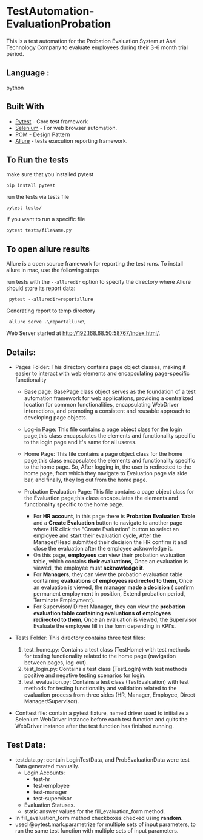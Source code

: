 # TestAutomation-EvaluationProbation
This is a test automation for the Probation Evaluation System at Asal Technology Company to evaluate employees during their 3-6 month trial period.

## Language : 
  python
  
## Built With 
 * [Pytest](https://docs.pytest.org/en/latest/getting-started.html) - Core test framework
 * [Selenium](https://www.selenium.dev/) - For web browser automation.
 * [POM](https://www.guru99.com/page-object-model-pom-page-factory-in-selenium-ultimate-guide.html) - Design Pattern
 * [Allure](https://pypi.org/project/allure-pytest/) - tests execution reporting framework.

   
## To Run the tests

make sure that you installed pytest
```
pip install pytest
```
run the tests via tests file 
```
pytest tests/
```

If you want to run a specific file
```
pytest tests/fileName.py
```
## To open allure results
Allure is a open source framework for reporting the test runs. To install allure in mac, use the following steps

run tests with the  ``--alluredir``  option to specify the directory where Allure should store its report data: 
```
 pytest --alluredir=reportallure
```
Generating report to temp directory
```
 allure serve .\reportallure\                                    
```
Web Server started at <http://192.168.68.50:58767/index.html/>.
            
   
## Details:

   * Pages Folder: This directory contains page object classes, making it easier to interact with web elements and encapsulating page-specific functionality
     * Base page:
                   BasePage class object serves as the foundation of a test automation framework for web applications,
                   providing a centralized location for common functionalities, encapsulating 
                   WebDriver interactions, and promoting a consistent and reusable approach to developing page objects.
                 
     * Log-in Page: This file contains a page object class for the login page,this class encapsulates the elements and functionality specific to the login page and it's same for all useres.
     * Home Page: This file contains a page object class for the home page,this class encapsulates the elements and functionality specific to the home page.
 So, After logging in, the user is redirected to the home page, from which they navigate to Evaluation page via side bar, and finally, they log out from the home page.
     * Probation Evaluation Page:  This file contains a page object class for the Evaluation page,this class encapsulates the elements and functionality specific to the home page.
       * For **HR account**, in this page there is **Probation Evaluation Table** and a **Create Evaluation** button to navigate to another page where HR click the "Create Evaluation" button to select an employee 
         and start their evaluation cycle, After the Manager/Head submitted their decision the HR confirm it and close the evaluation after the employee acknowledge it.
       * On this page, **employees** can view their probation evaluation table, which contains **their evaluations**, Once an evaluation is viewed, the employee must **acknowledge it**.
       * For **Managers**, they can view the probation evaluation table containing **evaluations of employees redirected to them**, Once an evaluation is viewed, the manager **made a decision** ( confirm 
         permanent employment in position, Extend probation period, Terminate Employment).
       * For Supervisor/ Direct Manager, they can view the **probation evaluation table containing evaluations of employees redirected to them**, Once an evaluation is viewed, the Supervisor Evaluate the employee 
         fill in the form depending in KPI's.
         
   * Tests Folder: This directory contains three test files:
       1. test_home.py: Contains a test class (TestHome) with test methods for testing functionality related to the home page (navigation between pages, log-out).
       2. test_login.py: Contains a test class (TestLogIn) with test methods positive and negative testing scenarios for login.
       3. test_evaluation.py: Contains a test class (TestEvaluation) with test methods for testing functionality and validation related to the evaluation process from three sides (HR, Manager, Employee, Direct Manager/Supervisor).
    
   * Conftest file: contain a pytest fixture, named driver  used to initialize a Selenium WebDriver instance before each test function and quits the WebDriver instance after the test function has finished running.

## Test Data:

* testdata.py:  contain LoginTestData, and ProbEvaluationData were test Data generated manually.
  * Login Accounts:
    * test-hr 
    * test-employee  
    * test-manager
    * test-supervisor
  * Evaluation Statuses.
  * static answer values for the fill_evaluation_form method.
* In fill_evaluation_form method checkboxes checked using **random**.
* used  @pytest.mark.parametrize for multiple sets of input parameters, to run the same test function with multiple sets of input parameters.
      
